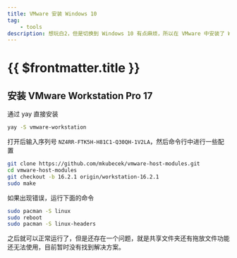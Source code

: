 ```yaml
---
title: VMware 安装 Windows 10
tag:
    - tools
description: 想玩白2，但是切换到 Windows 10 有点麻烦，所以在 VMware 中安装了 Windows 10
---
```


# {{ $frontmatter.title }}

## 安装 VMware Workstation Pro 17

通过 yay 直接安装

```bash
yay -S vmware-workstation
```

打开后输入序列号 `NZ4RR-FTK5H-H81C1-Q30QH-1V2LA`，然后命令行中进行一些配置

```bash
git clone https://github.com/mkubecek/vmware-host-modules.git
cd vmware-host-modules
git checkout -b 16.2.1 origin/workstation-16.2.1
sudo make
```

如果出现错误，运行下面的命令

```bash
sudo pacman -S linux
sudo reboot
sudo pacman -S linux-headers
```

之后就可以正常运行了，但是还存在一个问题，就是共享文件夹还有拖放文件功能还无法使用，目前暂时没有找到解决方案。

